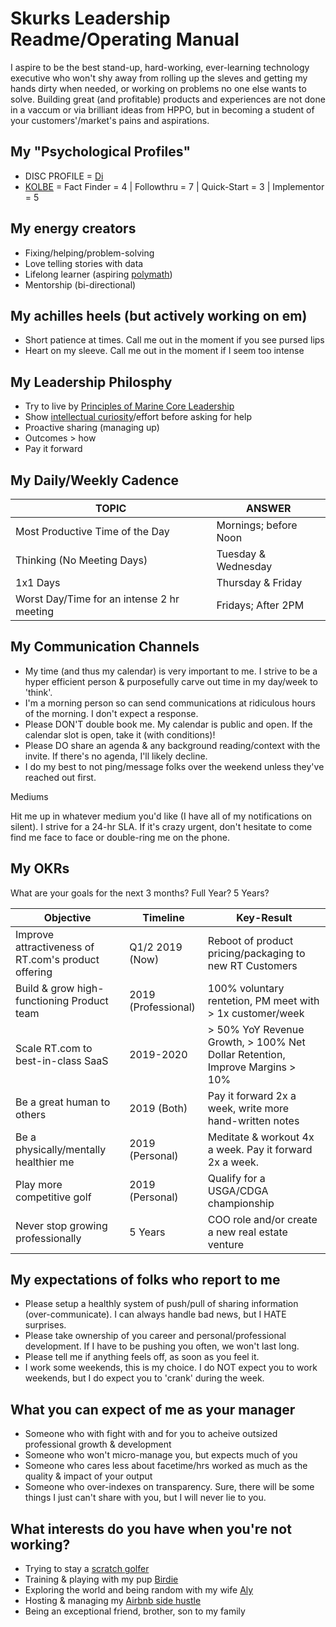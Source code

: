# Skurks Leadership Readme/Operating Manual
I aspire to be the best stand-up, hard-working, ever-learning technology executive who won't shy away from rolling up the sleves and getting my hands dirty when needed, or working on problems no one else wants to solve. Building great (and profitable) products and experiences are not done in a vaccum or via brilliant ideas from HPPO, but in becoming a student of your customers'/market's pains and aspirations.

## My "Psychological Profiles"
* DISC PROFILE = [Di](https://www.crystalknows.com/disc/di-id-personality-type)
* [KOLBE](http://paulkortman.com/2013/11/19/laymens-guide-kolbe-score/) = Fact Finder = 4  | Followthru = 7  | Quick-Start = 3 | Implementor = 5

## My energy creators
* Fixing/helping/problem-solving
* Love telling stories with data
* Lifelong learner (aspiring [polymath](https://en.wikipedia.org/wiki/Polymath))
* Mentorship (bi-directional)

## My achilles heels (but actively working on em)
* Short patience at times. Call me out in the moment if you see pursed lips
* Heart on my sleeve. Call me out in the moment if I seem too intense

## My Leadership Philosphy
* Try to live by [Principles of Marine Core Leadership](https://www.mcjrotc.marines.mil/About/Leadership-Principles/)
* Show [intellectual curiosity](https://www.forbes.com/sites/tomaspremuzic/2017/03/06/what-happens-when-leaders-lack-curiosity/#3cd906236b74)/effort before asking for help 
* Proactive sharing (managing up)
* Outcomes > how
* Pay it forward

## My Daily/Weekly Cadence
TOPIC | ANSWER
----- | -----
Most Productive Time of the Day | Mornings; before Noon
Thinking (No Meeting Days) | Tuesday & Wednesday
1x1 Days | Thursday & Friday
Worst Day/Time for an intense 2 hr meeting | Fridays; After 2PM

## My Communication Channels
*  My time (and thus my calendar) is very important to me. I strive to be a hyper efficient person & purposefully carve out time in my day/week to 'think'. 
* I'm a morning person so can send communications at ridiculous hours of the morning. I don't expect a response.
* Please DON'T double book me. My calendar is public and open. If the calendar slot is open, take it (with conditions)!
* Please DO share an agenda & any background reading/context with the invite. If there's no agenda, I'll likely decline.
* I do my best to not ping/message folks over the weekend unless they've reached out first.

Mediums

Hit me up in whatever medium you'd like (I have all of my notifications on silent). I strive for a 24-hr SLA. If it's crazy urgent, don't hesitate to come find me face to face or double-ring me on the phone.

## My OKRs

What are your goals for the next 3 months? Full Year? 5 Years?

Objective | Timeline | Key-Result
----- | ----- | -----
Improve attractiveness of RT.com's product offering | Q1/2 2019 (Now) | Reboot of product pricing/packaging to new RT Customers
Build & grow high-functioning Product team | 2019 (Professional) | 100% voluntary rentetion, PM meet with > 1x customer/week 
Scale RT.com to best-in-class SaaS | 2019-2020 | > 50% YoY Revenue Growth, > 100% Net Dollar Retention, Improve Margins > 10%
Be a great human to others | 2019 (Both) | Pay it forward 2x a week, write more hand-written notes
Be a physically/mentally healthier me | 2019 (Personal) | Meditate & workout 4x a week. Pay it forward 2x a week.
Play more competitive golf | 2019 (Personal) | Qualify for a USGA/CDGA championship 
Never stop growing professionally | 5 Years | COO role and/or create a new real estate venture


## My expectations of folks who report to me
* Please setup a healthly system of push/pull of sharing information (over-communicate). I can always handle bad news, but I HATE surprises.
* Please take ownership of you career and personal/professional development. If I have to be pushing you often, we won't last long.
* Please tell me if anything feels off, as soon as you feel it.
* I work some weekends, this is my choice. I do NOT expect you to work weekends, but I do expect you to 'crank' during the week.

## What you can expect of me as your manager
* Someone who with fight with and for you to acheive outsized professional growth & development
* Someone who won't micro-manage you, but expects much of you
* Someone who cares less about facetime/hrs worked as much as the quality & impact of your output
* Someone who over-indexes on transparency. Sure, there will be some things I just can't share with you, but I will never lie to you. 

## What interests do you have when you're not working?
* Trying to stay a [scratch golfer](https://www.cdga.org/peer.asp?cmd=view&uid=6383196&id=)
* Training & playing with my pup [Birdie](https://www.instagram.com/birdielegriff/)
* Exploring the world and being random with my wife [Aly](https://www.instagram.com/aljskurka/)
* Hosting & managing my [Airbnb side hustle](https://www.airbnb.com/rooms/6229085)
* Being an exceptional friend, brother, son to my family
